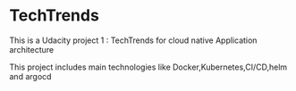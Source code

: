 # TechTrends
This is a Udacity project 1 : TechTrends for cloud native Application architecture

This project includes main technologies like Docker,Kubernetes,CI/CD,helm and argocd
